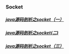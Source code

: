 ### Socket
##### [java源码剖析之socket（一）][1]
##### [java源码剖析之socket(二)][2]
##### [java源码剖析之socket（三）][3]
[1]: https://blog.csdn.net/qq_36285943/article/details/79923002
[2]: https://blog.csdn.net/qq_36285943/article/details/79927897
[3]: https://blog.csdn.net/qq_36285943/article/details/79930897

